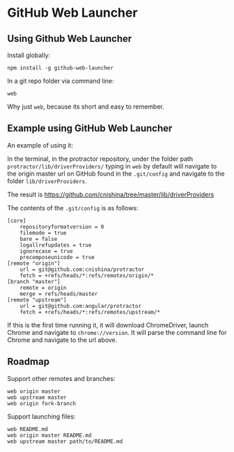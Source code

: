 # GitHub Web Launcher

## Using Github Web Launcher

Install globally:
```
npm install -g github-web-launcher
```

In a git repo folder via command line:
```
web
```

Why just `web`, because its short and easy to remember.


## Example using GitHub Web Launcher

An example of using it:

In the terminal, in the protractor repository, under the folder path `protractor/lib/driverProviders/` typing in `web` by default will navigate to the origin master url on GitHub found in the `.git/config` and navigate to the folder `lib/driverProviders`.

The result is https://github.com/cnishina/tree/master/lib/driverProviders

The contents of the `.git/config` is as follows:
```
[core]
	repositoryformatversion = 0
	filemode = true
	bare = false
	logallrefupdates = true
	ignorecase = true
	precomposeunicode = true
[remote "origin"]
	url = git@github.com:cnishina/protractor
	fetch = +refs/heads/*:refs/remotes/origin/*
[branch "master"]
	remote = origin
	merge = refs/heads/master
[remote "upstream"]
	url = git@github.com:angular/protractor
	fetch = +refs/heads/*:refs/remotes/upstream/*
```

If this is the first time running it, it will download ChromeDriver, launch Chrome and navigate to `chrome://version`. It will parse the command line for Chrome and navigate to the url above.

## Roadmap

Support other remotes and branches:

```
web origin master
web upstream master
web origin fork-branch
```

Support launching files:

```
web README.md
web origin master README.md
web upstream master path/to/README.md
```
